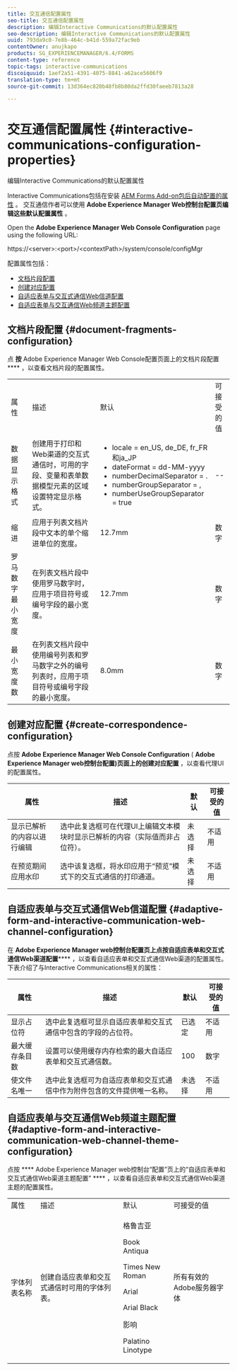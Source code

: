 ```yaml
---
title: 交互通信配置属性
seo-title: 交互通信配置属性
description: 编辑Interactive Communications的默认配置属性
seo-description: 编辑Interactive Communications的默认配置属性
uuid: 793da9c0-7e8b-464c-b41d-559a72fac9eb
contentOwner: anujkapo
products: SG_EXPERIENCEMANAGER/6.4/FORMS
content-type: reference
topic-tags: interactive-communications
discoiquuid: 1aef2a51-4391-4075-8841-a62ace5606f9
translation-type: tm+mt
source-git-commit: 13d364ec820b48fb8b80da2ffd30faeeb7813a28

---
```



# 交互通信配置属性 {#interactive-communications-configuration-properties}

编辑Interactive Communications的默认配置属性

Interactive Communications包括在安装 [AEM Forms Add-on包后自动配置的属性](/help/forms/using/installing-configuring-aem-forms-osgi.md) 。 交互通信作者可以使用 **Adobe Experience Manager Web控制台配置页编辑这些默认配置属性** 。

Open the **Adobe Experience Manager Web Console Configuration** page using the following URL:

https://&lt;server>:&lt;port>/&lt;contextPath>/system/console/configMgr

配置属性包括：

* [文档片段配置](#document-fragments-configuration)
* [创建对应配置](#create-correspondence-configuration)
* [自适应表单与交互式通信Web信道配置](#adaptive-form-and-interactive-communication-web-channel-configuration)
* [自适应表单与交互通信Web频道主题配置](#adaptive-form-and-interactive-communication-web-channel-theme-configuration)

## 文档片段配置 {#document-fragments-configuration}

点 **按** Adobe Experience Manager Web Console配置页面上的文档片段配置 **** ，以查看文档片段的配置属性。

<table> 
 <tbody> 
  <tr> 
   <td>属性</td> 
   <td>描述</td> 
   <td>默认</td> 
   <td>可接受的值</td> 
  </tr> 
  <tr> 
   <td>数据显示格式</td> 
   <td>创建用于打印和Web渠道的交互式通信时，可用的字段、变量和表单数据模型元素的区域设置特定显示格式。</td> 
   <td> 
    <ul> 
     <li>locale = en_US, de_DE, fr_FR和ja_JP</li> 
     <li>dateFormat = dd-MM-yyyy</li> 
     <li>numberDecimalSeparator = .</li> 
     <li>numberGroupSeparator = ,</li> 
     <li>numberUseGroupSeparator = true</li> 
    </ul> </td> 
   <td><p>--</p> </td> 
  </tr> 
  <tr> 
   <td>缩进</td> 
   <td>应用于列表文档片段中文本的单个缩进单位的宽度。</td> 
   <td>12.7mm</td> 
   <td>数字</td> 
  </tr> 
  <tr> 
   <td>罗马数字最小宽度</td> 
   <td>在列表文档片段中使用罗马数字时，应用于项目符号或编号字段的最小宽度。 </td> 
   <td>12.7mm</td> 
   <td>数字</td> 
  </tr> 
  <tr> 
   <td>最小宽度数</td> 
   <td>在列表文档片段中使用编号列表和罗马数字之外的编号列表时，应用于项目符号或编号字段的最小宽度。</td> 
   <td>8.0mm</td> 
   <td>数字</td> 
  </tr> 
 </tbody> 
</table>

## 创建对应配置 {#create-correspondence-configuration}

点按 **Adobe Experience Manager Web Console Configuration** ( **Adobe Experience Manager web控制台配置)页面上的创建对应配置** ，以查看代理UI的配置属性。

| 属性 | 描述 | 默认 | 可接受的值 |
|---|---|---|---|
| 显示已解析的内容以进行编辑 | 选中此复选框可在代理UI上编辑文本模块时显示已解析的内容（实际值而非占位符）。 | 未选择 | 不适用 |
| 在预览期间应用水印 | 选中该复选框，将水印应用于“预览”模式下的交互式通信的打印通道。 | 未选择 | 不适用 |

## 自适应表单与交互式通信Web信道配置 {#adaptive-form-and-interactive-communication-web-channel-configuration}

在 **Adobe Experience Manager web控制台配置页上点按自适应表单和交互式通信Web渠道配置****** ，以查看自适应表单和交互式通信Web渠道的配置属性。 下表介绍了与Interactive Communications相关的属性：

| 属性 | 描述 | 默认 | 可接受的值 |
|---|---|---|---|
| 显示占位符 | 选中此复选框可显示自适应表单和交互式通信中包含的字段的占位符。 | 已选定 | 不适用 |
| 最大缓存条目数 | 设置可以使用缓存内存检索的最大自适应表单和交互式通信数。 | 100 | 数字 |
| 使文件名唯一 | 选中此复选框可为自适应表单和交互式通信中作为附件包含的文件提供唯一名称。 | 未选择 | 不适用 |

## 自适应表单与交互通信Web频道主题配置 {#adaptive-form-and-interactive-communication-web-channel-theme-configuration}

点按 **** Adobe Experience Manager web控制台“配置”页上的“自适应表单和交互式通信Web渠道主题配置” **** ，以查看自适应表单和交互式通信Web渠道主题的配置属性。

<table> 
 <tbody> 
  <tr> 
   <td>属性</td> 
   <td>描述</td> 
   <td>默认</td> 
   <td>可接受的值</td> 
  </tr> 
  <tr> 
   <td>字体列表名称</td> 
   <td>创建自适应表单和交互式通信时可用的字体列表。</td> 
   <td><p>格鲁吉亚</p> <p>Book Antiqua</p> <p>Times New Roman</p> <p>Arial</p> <p>Arial Black</p> <p>影响</p> <p>Palatino Linotype</p> </td> 
   <td>所有有效的Adobe服务器字体</td> 
  </tr> 
 </tbody> 
</table>

